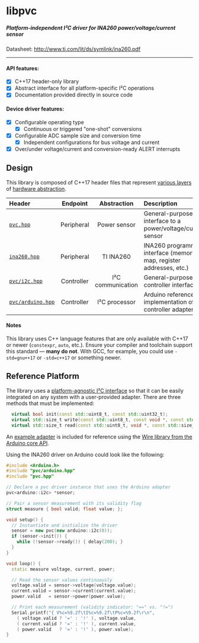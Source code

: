# libpvc
##### Platform-independent I²C driver for INA260 power/voltage/current sensor

Datasheet: http://www.ti.com/lit/ds/symlink/ina260.pdf

---

#### API features:
- [x] C++17 header-only library
- [x] Abstract interface for all platform-specific I²C operations
- [x] Documentation provided directly in source code
#### Device driver features:
- [x] Configurable operating type
  - [x] Continuous or triggered "one-shot" conversions
- [x] Configurable ADC sample size and conversion time
  - [x] Independent configurations for bus voltage and current
- [x] Over/under voltage/current and conversion-ready ALERT interrupts

## Design

This library is composed of C++17 header files that represent [various layers](https://en.wikipedia.org/wiki/Abstraction_layer) of [hardware abstraction](https://en.wikipedia.org/wiki/Hardware_abstraction).

|Header|Endpoint|Abstraction|Description|
|:-----|:------:|:---------:|:----------|
|[`pvc.hpp`](include/pvc.hpp)|Peripheral|Power sensor|General-purpose interface to a power/voltage/current sensor|
|[`ina260.hpp`](include/ina260.hpp)|Peripheral|TI INA260|INA260 programming interface (memory map, register addresses, etc.)|
|[`pvc/i2c.hpp`](include/pvc/i2c.hpp)|Controller|I²C communication|General-purpose I²C controller interface|
|[`pvc/arduino.hpp`](include/pvc/arduino.hpp)|Controller|I²C processor|Arduino reference implementation of I²C controller adapter|

#### Notes

This library uses C++ language features that are only available with C++17 or newer (`constexpr`, `auto`, etc.). Ensure your compiler and toolchain support this standard — **many do not**. With GCC, for example, you could use `-std=gnu++17` or `-std=c++17` or something newer.

## Reference Platform

The library uses a [platform-agnostic I²C interface](include/pvc/i2c.hpp) so that it can be easily integrated on any system with a user-provided adapter. There are three methods that must be implemented:

```c++
  virtual bool init(const std::uint8_t, const std::uint32_t);
  virtual std::size_t write(const std::uint8_t, const void *, const std::size_t);
  virtual std::size_t read(const std::uint8_t, void *, const std::size_t);
```

An [example adapter](include/pvc/arduino.hpp) is included for reference using the [Wire library from the Arduino core API](https://www.arduino.cc/reference/en/language/functions/communication/wire/).

Using the INA260 driver on Arduino could look like the following:

```c++
#include <Arduino.h>
#include "pvc/arduino.hpp"
#include "pvc.hpp"

// Declare a pvc driver instance that uses the Arduino adapter
pvc<arduino::i2c> *sensor;

// Pair a sensor measurement with its validity flag
struct measure { bool valid; float value; };

void setup() {
  // Instantiate and initialize the driver
  sensor = new pvc(new arduino::i2c(0));
  if (sensor->init()) {
    while (!sensor->ready()) { delay(200); }
  }
}

void loop() {
  static measure voltage, current, power;

  // Read the sensor values continuously
  voltage.valid = sensor->voltage(voltage.value);
  current.valid = sensor->current(current.value);
  power.valid   = sensor->power(power.value);

  // Print each measurement (validity indicator: "==" vs. "!=")
  Serial.printf("{ V%c=%9.2f\tI%c=%9.2f\tP%c=%9.2f\r\n",
    ( voltage.valid ? '=' : '!' ), voltage.value,
    ( current.valid ? '=' : '!' ), current.value,
    ( power.valid   ? '=' : '!' ), power.value);
}

```

